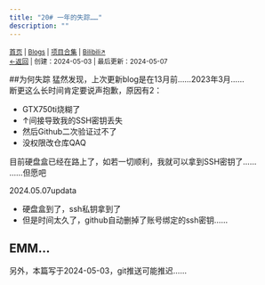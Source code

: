 ```yaml
---
title: "20# 一年的失踪……"
description: ""
---
```

<script src="https://unpkg.com/sober@0.3.2/dist/sober.min.js"></script><script src="https://rs.kdxiaoyi.top/res/scripts/js/md-newUI-render.js"></script>
<small id="old_menu"><a href="/">首页</a> | <a href="/blogs">Blogs</a> | <a href="/Project">项目合集</a> | <a href="https://space.bilibili.com/1987247870">Bilibili↗</a><br></small><small><a href="../../">←返回</a> |
 创建：2024-05-03 | 最后更新：2024-05-07</small><br>

##为何失踪
猛然发现，上次更新blog是在13月前……2023年3月……<br>
断更这么长时间肯定要说声抱歉，原因有2：
* GTX750ti烧糊了
* ↑间接导致我的SSH密钥丢失
* 然后Github二次验证过不了
* 没权限改仓库QAQ

目前硬盘盒已经在路上了，如若一切顺利，我就可以拿到SSH密钥了……<br>
……但愿吧

2024.05.07updata
* 硬盘盒到了，ssh私钥拿到了
* 但是时间太久了，github自动删掉了账号绑定的ssh密钥……

## EMM…
另外，本篇写于2024-05-03，git推送可能推迟……